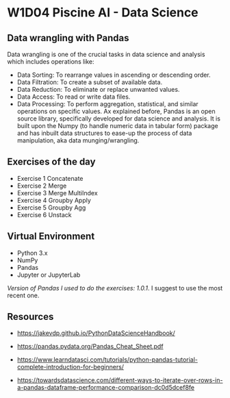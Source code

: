 # W1D04  Piscine AI - Data Science

## Data wrangling with Pandas

Data wrangling is one of the crucial tasks in data science and analysis which includes operations like:

- Data Sorting: To rearrange values in ascending or descending order.
- Data Filtration: To create a subset of available data.
- Data Reduction: To eliminate or replace unwanted values.
- Data Access: To read or write data files.
- Data Processing: To perform aggregation, statistical, and similar operations on specific values.
Ax explained before, Pandas is an open source library, specifically developed for data science and analysis. It is built upon the Numpy (to handle numeric data in tabular form) package and has inbuilt data structures to ease-up the process of data manipulation, aka data munging/wrangling.

## Exercises of the day

- Exercise 1 Concatenate
- Exercise 2 Merge
- Exercise 3 Merge MultiIndex
- Exercise 4 Groupby Apply
- Exercise 5 Groupby Agg
- Exercise 6 Unstack

## Virtual Environment 
- Python 3.x
- NumPy
- Pandas
- Jupyter or JupyterLab

*Version of Pandas I used to do the exercises: 1.0.1*. 
I suggest to use the most recent one.

## Resources

- https://jakevdp.github.io/PythonDataScienceHandbook/

- https://pandas.pydata.org/Pandas_Cheat_Sheet.pdf

- https://www.learndatasci.com/tutorials/python-pandas-tutorial-complete-introduction-for-beginners/

- https://towardsdatascience.com/different-ways-to-iterate-over-rows-in-a-pandas-dataframe-performance-comparison-dc0d5dcef8fe
